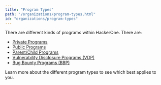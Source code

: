 ```yaml
---
title: "Program Types"
path: "/organizations/program-types.html"
id: "organizations/program-types"
---
```


There are different kinds of programs within HackerOne. There are:
* [Private Programs](private-vs-public-programs.html)
* [Public Programs](private-vs-public-programs.html)
* [Parent/Child Programs](parent-child-programs.html)
* [Vulnerability Disclosure Programs (VDP)](vdp-vs-bbp.html)
* [Bug Bounty Programs (BBP)](vdp-vs-bbp.html)

Learn more about the different program types to see which best applies to you.
